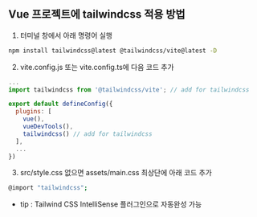 ## Vue 프로젝트에 tailwindcss 적용 방법
1. 터미널 창에서 아래 명령어 실행
```bash
npm install tailwindcss@latest @tailwindcss/vite@latest -D
```
2. vite.config.js 또는 vite.config.ts에 다음 코드 추가
```js
...
import tailwindcss from '@tailwindcss/vite'; // add for tailwindcss

export default defineConfig({
  plugins: [
    vue(),
    vueDevTools(),
    tailwindcss() // add for tailwindcss
  ],
  ...
})
``` 
3. src/style.css 없으면 assets/main.css 최상단에 아래 코드 추가
```bash
@import "tailwindcss";
```
- tip : Tailwind CSS IntelliSense 플러그인으로 자동완성 가능
